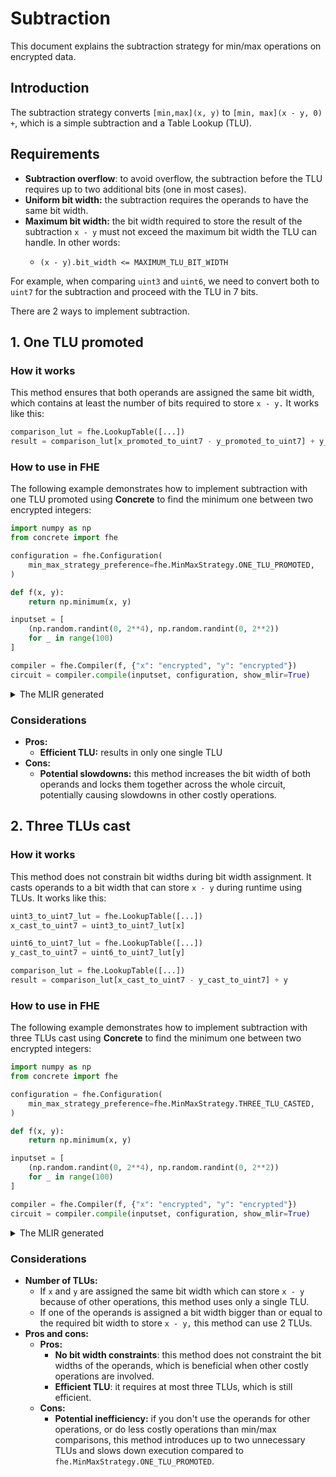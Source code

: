 # Subtraction

This document explains the subtraction strategy for min/max operations on encrypted data.

## Introduction

The subtraction strategy converts `[min,max](x, y)` to `[min, max](x - y, 0) +`, which is a simple subtraction and a Table Lookup (TLU).

## Requirements

* **Subtraction overflow**: to avoid overflow, the subtraction before the TLU requires up to two additional bits (one in most cases).
* **Uniform bit width:** the subtraction requires the operands to have the same bit width.
* **Maximum bit width:** the bit width required to store the result of the subtraction `x - y` must not exceed the maximum bit width the TLU can handle. In other words:
  * ```
    (x - y).bit_width <= MAXIMUM_TLU_BIT_WIDTH
    ```

For example, when comparing `uint3` and `uint6`, we need to convert both to `uint7` for the subtraction and proceed with the TLU in 7 bits.

There are 2 ways to implement subtraction.

## 1. One TLU promoted

### How it works

This method ensures that both operands are assigned the same bit width, which contains at least the number of bits required to store `x - y.` It works like this:

```python
comparison_lut = fhe.LookupTable([...])
result = comparison_lut[x_promoted_to_uint7 - y_promoted_to_uint7] + y_promoted_to_uint7
```

### How to use in FHE

The following example demonstrates how to implement subtraction with one TLU promoted using **Concrete** to find the minimum one between two encrypted integers:

```python
import numpy as np
from concrete import fhe

configuration = fhe.Configuration(
    min_max_strategy_preference=fhe.MinMaxStrategy.ONE_TLU_PROMOTED,
)

def f(x, y):
    return np.minimum(x, y)

inputset = [
    (np.random.randint(0, 2**4), np.random.randint(0, 2**2))
    for _ in range(100)
]

compiler = fhe.Compiler(f, {"x": "encrypted", "y": "encrypted"})
circuit = compiler.compile(inputset, configuration, show_mlir=True)
```

<details>

<summary>The MLIR generated</summary>

```
module {

  // promotions          ............         ............
  func.func @main(%arg0: !FHE.eint<5>, %arg1: !FHE.eint<5>) -> !FHE.eint<5> {
  
    // subtraction
    %0 = "FHE.to_signed"(%arg0) : (!FHE.eint<5>) -> !FHE.esint<5>
    %1 = "FHE.to_signed"(%arg1) : (!FHE.eint<5>) -> !FHE.esint<5>
    %2 = "FHE.sub_eint"(%0, %1) : (!FHE.esint<5>, !FHE.esint<5>) -> !FHE.esint<5>
    
    // tlu
    %cst = arith.constant dense<[0, 0, 0, 0, 0, 0, 0, 0, 0, 0, 0, 0, 0, 0, 0, 0, -16, -15, -14, -13, -12, -11, -10, -9, -8, -7, -6, -5, -4, -3, -2, -1]> : tensor<32xi64>
    %3 = "FHE.apply_lookup_table"(%2, %cst) : (!FHE.esint<5>, tensor<32xi64>) -> !FHE.eint<5>
    
    // addition
    %4 = "FHE.add_eint"(%3, %arg1) : (!FHE.eint<5>, !FHE.eint<5>) -> !FHE.eint<5>
    
    return %4 : !FHE.eint<5>
    
  }
  
}
```

</details>

### Considerations

* **Pros:**
  * **Efficient TLU:**  results in only one single TLU
* **Cons:**
  * **Potential slowdowns:** this method increases the bit width of both operands and locks them together across the whole circuit, potentially causing slowdowns in other costly operations.

## 2. Three TLUs cast

### How it works

This method does not constrain bit widths during bit width assignment. It casts operands to a bit width that can store `x - y` during runtime using TLUs. It works like this:

```python
uint3_to_uint7_lut = fhe.LookupTable([...])
x_cast_to_uint7 = uint3_to_uint7_lut[x]

uint6_to_uint7_lut = fhe.LookupTable([...])
y_cast_to_uint7 = uint6_to_uint7_lut[y]

comparison_lut = fhe.LookupTable([...])
result = comparison_lut[x_cast_to_uint7 - y_cast_to_uint7] + y
```

### How to use in FHE

The following example demonstrates how to implement subtraction with three TLUs cast using **Concrete** to find the minimum one between two encrypted integers:

```python
import numpy as np
from concrete import fhe

configuration = fhe.Configuration(
    min_max_strategy_preference=fhe.MinMaxStrategy.THREE_TLU_CASTED,
)

def f(x, y):
    return np.minimum(x, y)

inputset = [
    (np.random.randint(0, 2**4), np.random.randint(0, 2**2))
    for _ in range(100)
]

compiler = fhe.Compiler(f, {"x": "encrypted", "y": "encrypted"})
circuit = compiler.compile(inputset, configuration, show_mlir=True)
```

<details>

<summary>The MLIR generated</summary>

```cpp
module {

  // no promotions
  func.func @main(%arg0: !FHE.eint<4>, %arg1: !FHE.eint<2>) -> !FHE.eint<2> {
  
    // casting x
    %cst = arith.constant dense<[0, 1, 2, 3, 4, 5, 6, 7, 8, 9, 10, 11, 12, 13, 14, 15]> : tensor<16xi64>
    %0 = "FHE.apply_lookup_table"(%arg0, %cst) : (!FHE.eint<4>, tensor<16xi64>) -> !FHE.esint<5>
    
    // casting y
    %cst_0 = arith.constant dense<[0, 1, 2, 3]> : tensor<4xi64>
    %1 = "FHE.apply_lookup_table"(%arg1, %cst_0) : (!FHE.eint<2>, tensor<4xi64>) -> !FHE.esint<5>
    
    // subtraction
    %2 = "FHE.sub_eint"(%0, %1) : (!FHE.esint<5>, !FHE.esint<5>) -> !FHE.esint<5>
    
    // tlu
    %cst_1 = arith.constant dense<[0, 0, 0, 0, 0, 0, 0, 0, 0, 0, 0, 0, 0, 0, 0, 0, -16, -15, -14, -13, -12, -11, -10, -9, -8, -7, -6, -5, -4, -3, -2, -1]> : tensor<32xi64>
    %3 = "FHE.apply_lookup_table"(%2, %cst_1) : (!FHE.esint<5>, tensor<32xi64>) -> !FHE.eint<2>
    
    // addition
    %4 = "FHE.add_eint"(%3, %arg1) : (!FHE.eint<2>, !FHE.eint<2>) -> !FHE.eint<2>
    
    return %4 : !FHE.eint<2>
    
  }
  
}
```

</details>

### Considerations

* **Number of TLUs:**
  * If `x` and `y` are assigned the same bit width which can store `x - y` because of other operations, this method uses only a single TLU.
  * If one of the operands is assigned a bit width bigger than or equal to the required bit width to store `x - y,` this method can use 2 TLUs.
* **Pros and cons:**
  * **Pros:**
    * **No bit width constraints**: this method does not constraint the bit widths of the operands, which is beneficial when other costly operations are involved.
    * **Efficient TLU**: it requires at most three TLUs, which is still efficient.
  * **Cons:**
    * **Potential inefficiency:** if you don't use the operands for other operations, or do less costly operations than min/max comparisons, this method introduces up to two unnecessary TLUs and slows down execution compared to `fhe.MinMaxStrategy.ONE_TLU_PROMOTED`.

